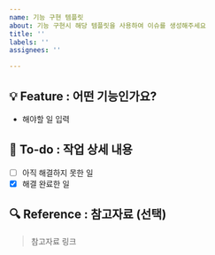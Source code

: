```yaml
---
name: 기능 구현 템플릿
about: 기능 구현시 해당 템플릿을 사용하여 이슈를 생성해주세요
title: ''
labels: ''
assignees: ''

---
```


## 💡 Feature : 어떤 기능인가요?

- 해야할 일 입력

## 🌿 To-do : 작업 상세 내용

- [ ] 아직 해결하지 못한 일
- [x] 해결 완료한 일

## 🔍 Reference : 참고자료 (선택)

> 참고자료 링크
